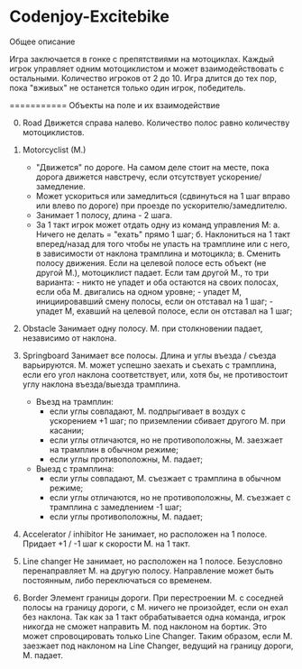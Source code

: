 Codenjoy-Excitebike
===========
Общее описание

Игра заключается в гонке с препятствиями на мотоциклах.
Каждый игрок управляет одним мотоциклистом и может взаимодействовать с остальными.
Количество игроков от 2 до 10.
Игра длится до тех пор, пока "вживых" не останется только один игрок, победитель.

===========
Объекты на поле и их взаимодействие

0) Road 
    Движется справа налево. Количество полос равно количеству мотоциклистов.

1) Motorcyclist (M.)
    * "Движется" по дороге. На самом деле стоит на месте, пока дорога движется навстречу, если отсутствует ускорение/замедление.
    * Может ускориться или замедлиться (сдвинуться на 1 шаг вправо или влево по дороге) при проезде по ускорителю/замедлителю.
    * Занимает 1 полосу, длина - 2 шага. 
    * За 1 такт игрок может отдать одну из команд управления М:
        а. Ничего не делать = "ехать" прямо 1 шаг;
        б. Наклониться на 1 такт вперед/назад для того чтобы не упасть на трамплине или с него, в зависимости от наклона трамплина и мотоцикла;
        в. Сменить полосу движения. Если на целевой полосе есть объект (не другой M.), мотоциклист падает. 
           Если там другой M., то три варианта: 
           - никто не упадет и оба остаются на своих полосах, если оба M. двигались на одном уровне;
           - упадет M, инициировавший смену полосы, если он отставал на 1 шаг;
           - упадет M, ехавший на целевой полосе, если он отставал на 1 шаг;   
       
2) Obstacle
    Занимает одну полосу.
    M. при столкновении падает, независимо от наклона.
    
3) Springboard
    Занимает все полосы. Длина и углы въезда / съезда варьируются.
    M. может успешно заехать и съехать с трамплина, если его угол наклона соответствует,
    или, хотя бы, не противостоит углу наклона въезда/выезда трамплина.
    * Въезд на трамплин: 
        - если углы совпадают, M. подпрыгивает в воздух с ускорением +1 шаг; по приземлении сбивает другого M. при касании;
        - если углы отличаются, но не противоположны, M. заезжает на трамплин в обычном режиме;
        - если углы противоположны, M. падает;
    * Выезд с трамплина:
        - если углы совпадают, M. съезжает с трамплина в обычном режиме;
        - если углы отличаются, но не противоположны, M. съезжает с трамплина с замедлением -1 шаг;
        - если углы противоположны, M. падает;
        
4) Accelerator / inhibitor
    Не занимает, но расположен на 1 полосе.
    Придает +1 / -1 шаг к скорости M. на 1 такт.
    
5) Line changer
    Не занимает, но расположен на 1 полосе.
    Безусловно перенаправляет М. на другую полосу.
    Направление может быть постоянным, либо переключаться со временем.
    
6) Border
    Элемент границы дороги.
    При перестроении М. с соседней полосы на границу дороги, с М. ничего не произойдет, если он ехал без наклона.
    Так как за 1 такт обрабатывается одна команда, игрок никогда не сможет направить М. под наклоном на бортик.
    Это может спровоцировать только Line Changer. 
    Таким образом, если М. заезжает под наклоном на Line Changer, ведущий на границу дороги, М. падает.
